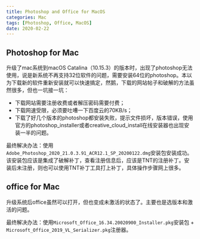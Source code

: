 ```yaml
---
title: Photoshop and Office for MacOS
categories: Mac
tags: [Photoshop, Office, MacOS]
date: 2020-02-22
---
```


## Photoshop for Mac

升级了mac系统到macOS Catalina（10.15.3）的版本时，出现了photoshop无法使用，说是新系统不再支持32位软件的问题，需要安装64位的photoshop。本以为下载新的软件重新安装就可以快速搞定，然鹅，下载的网站帖子和破解的方法虽然很多，但也一坑接一坑：

- 下载网站需要注册收费或者解压密码需要付费；
- 下载网速受限，必须要吐嘈一下百度云的70KB/s；
- 下载了好几个版本的photoshop都安装失败，提示文件损坏，版本错误，使用官方的photoshop_installer或者creative_cloud_install在线安装器也出现安装一半的问题。

最终解决办法：使用`Adobe_Photoshop_2020_21.0.3.91_ACR12.1_SP_20200122.dmg`安装包安装成功。该安装包应该是集成了破解补丁，查看注册信息后，应该是TNT的注册补丁。安装后未注册，则也可以使用TNT补丁工具打上补丁，具体操作步骤网上很多。

## office for Mac

升级系统后office虽然可以打开，但也变成未激活的状态了。主要也是选版本和激活的问题。

最终解决办法：使用`Microsoft_Office_16.34.20020900_Installer.pkg`安装包 + `Microsoft_Office_2019_VL_Serializer.pkg`注册器。
